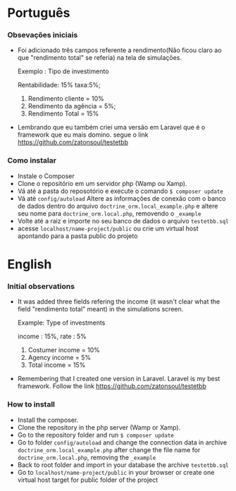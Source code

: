 # Português


### Obsevações iniciais
- Foi adicionado três campos referente a rendimento(Não ficou claro ao que "rendimento total" se referia) na tela de simulações.

	Exemplo : Tipo de investimento

	Rentabilidade: 15%
	taxa:5%;

	1. Rendimento cliente = 10%
	2. Rendimento da agência = 5%;
	3. Rendimento Total = 15%

- Lembrando que eu também criei uma versão em Laravel que é o framework que eu mais domino. segue o link https://github.com/zatonsoul/testetbb

### Como instalar
- Instale o Composer
- Clone o repositório em um servidor php (Wamp ou Xamp).
- Vá até a pasta do reposotório e execute o comando ```$ composer update ```
- Vá até ```config/autoload``` Altere as informações de conexão com o banco de dados dentro do arquivo ```doctrine_orm.local_example.php``` e altere seu nome para ```doctrine_orm.local.php```, removendo o ```_example```
- Volte até a raiz e importe no seu banco de dados o arquivo ```testetbb.sql```
- acesse ```localhost/name-project/public``` ou crie um virtual host apontando para a pasta public do projeto

# English
### Initial observations
- It was added three fields refering the income (it wasn't clear what the field "rendimento total" meant) in the simulations screen.

	Example: Type of investments
    
    income : 15%, rate : 5%
    
    1. Costumer income = 10%
    2. Agency income = 5%
    3. Total income = 15%
 
 - Remembering that I created one version in Laravel. Laravel is my best framework. Follow the link https://github.com/zatonsoul/testetbb

### How to install
- Install the composer.
- Clone the repository in the php server (Wamp or Xamp).
- Go to the repository folder and run ```$ composer update ```
- Go to folder ```config/autoload``` and change the connection data in archive ```doctrine_orm.local_example.php``` after change the file name for ```doctrine_orm.local.php```, removing the ```_example```
- Back to root folder and import in your database the archive ```testetbb.sql```
- Go to ```localhost/name-project/public``` in your browser or create one virtual host target for public folder of the project
